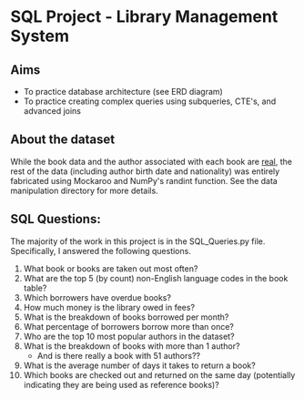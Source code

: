 # SQL Project - Library Management System
## Aims
<ul>
<li>To practice database architecture (see ERD diagram)</li>
<li>To practice creating complex queries using subqueries, CTE's, and advanced joins</li>
</ul>

## About the dataset
While the book data and the author associated with each book are <a href="https://www.kaggle.com/datasets/jealousleopard/goodreadsbooks?resource=download">real</a>, the rest of the data (including author birth date and nationality) was entirely fabricated using Mockaroo and NumPy's randint function. See the data manipulation directory for more details.

## SQL Questions:
The majority of the work in this project is in the SQL_Queries.py file. Specifically, I answered the following questions.
<ol>
<li>What book or books are taken out most often?</li>
<li>What are the top 5 (by count) non-English language codes in the book table?</li>
<li>Which borrowers have overdue books?</li>
<li>How much money is the library owed in fees?</li>
<li>What is the breakdown of books borrowed per month?</li>
<li>What percentage of borrowers borrow more than once?</li>
<li>Who are the top 10 most popular authors in the dataset?</li>
<li>What is the breakdown of books with more than 1 author?
<ul><li>And is there really a book with 51 authors??</li></ul></li>
<li>What is the average number of days it takes to return a book?</li>
<li>Which books are checked out and returned on the same day (potentially indicating they are being used as reference books)?</li>
</ol>